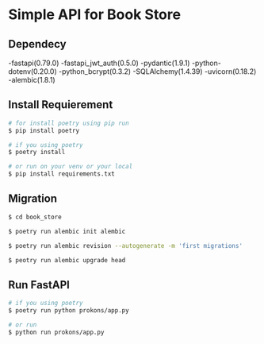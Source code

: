 # Simple API for Book Store


## Dependecy
-fastapi(0.79.0)
-fastapi_jwt_auth(0.5.0)
-pydantic(1.9.1)
-python-dotenv(0.20.0)
-python_bcrypt(0.3.2)
-SQLAlchemy(1.4.39)
-uvicorn(0.18.2)
-alembic(1.8.1)


## Install Requierement
```bash
# for install poetry using pip run
$ pip install poetry

# if you using poetry
$ poetry install

# or run on your venv or your local
$ pip install requirements.txt 
```

## Migration
```bash
$ cd book_store

$ poetry run alembic init alembic

$ poetry run alembic revision --autogenerate -m 'first migrations'

$ peotry run alembic upgrade head

```

## Run FastAPI

```bash
# if you using poetry
$ poetry run python prokons/app.py

# or run
$ python run prokons/app.py
```